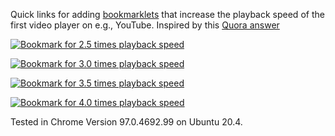 Quick links for adding [bookmarklets](https://www.freecodecamp.org/news/what-are-bookmarklets/) that increase the playback speed of the first video player on e.g., YouTube.
Inspired by this [Quora answer](https://www.quora.com/Is-there-a-way-of-watching-YouTube-videos-at-higher-than-2x-speed)

[![Bookmark for 2.5 times playback speed](https://img.shields.io/badge/Playback%20speed-2.5%20x-lightgrey)](javascript:document.getElementsByTagName("video")[0].playbackRate=2.5)

[![Bookmark for 3.0 times playback speed](https://img.shields.io/badge/Playback%20speed-3.0%20x-lightgrey)](javascript:document.getElementsByTagName("video")[0].playbackRate=3.0)

[![Bookmark for 3.5 times playback speed](https://img.shields.io/badge/Playback%20speed-3.5%20x-lightgrey)](javascript:document.getElementsByTagName("video")[0].playbackRate=3.5)

[![Bookmark for 4.0 times playback speed](https://img.shields.io/badge/Playback%20speed-4.0%20x-lightgrey)](javascript:document.getElementsByTagName("video")[0].playbackRate=4.0)

Tested in Chrome Version 97.0.4692.99 on Ubuntu 20.4.
